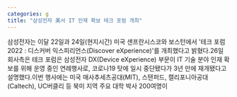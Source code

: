 ```yaml
---
categories: g
title: "삼성전자 美서 IT 인재 확보 테크 포럼 개최"
---
```

삼성전자는 이달 22일과 24일(현지시간) 미국 샌프란시스코와 보스턴에서 &#39;테크 포럼 2022 : 디스커버 익스피리언스(Discover eXperience)&#39;를 개최했다고 밝혔다.26일 회사측은 테크 포럼은 삼성전자 DX(Device eXperience) 부문이 IT 기술 분야 인재 확보를 위해 운영 중인 연례행사로, 코로나19 탓에 일시 중단됐다가 3년 만에 재개됐다고 설명했다.이번 행사에는 미국 매사추세츠공대(MIT), 스탠퍼드, 캘리포니아공대(Caltech), UC버클리 등 북미 지역 주요 대학 박사 200여명이